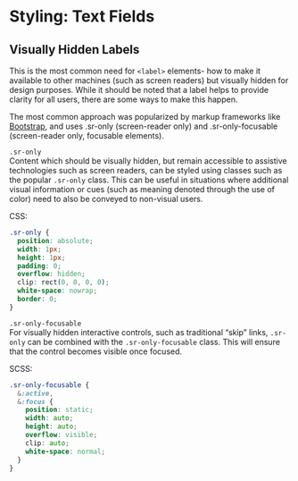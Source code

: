# Styling: Text Fields

## Visually Hidden Labels

This is the most common need for `<label>` elements- how to make it available to other machines \(such as screen readers\) but visually hidden for design purposes. While it should be noted that a label helps to provide clarity for all users, there are some ways to make this happen.

The most common approach was popularized by markup frameworks like [Bootstrap](https://getbootstrap.com/), and uses .sr-only \(screen-reader only\) and .sr-only-focusable \(screen-reader only, focusable elements\).

`.sr-only`  
Content which should be visually hidden, but remain accessible to assistive technologies such as screen readers, can be styled using classes such as the popular `.sr-only` class. This can be useful in situations where additional visual information or cues \(such as meaning denoted through the use of color\) need to also be conveyed to non-visual users.

CSS:

```css
.sr-only {
  position: absolute;
  width: 1px;
  height: 1px;
  padding: 0;
  overflow: hidden;
  clip: rect(0, 0, 0, 0);
  white-space: nowrap;
  border: 0;
}
```

`.sr-only-focusable`  
For visually hidden interactive controls, such as traditional “skip” links, `.sr-only` can be combined with the `.sr-only-focusable` class. This will ensure that the control becomes visible once focused.

SCSS:

```css
.sr-only-focusable {
  &:active,
  &:focus {
    position: static;
    width: auto;
    height: auto;
    overflow: visible;
    clip: auto;
    white-space: normal;
  }
}
```

